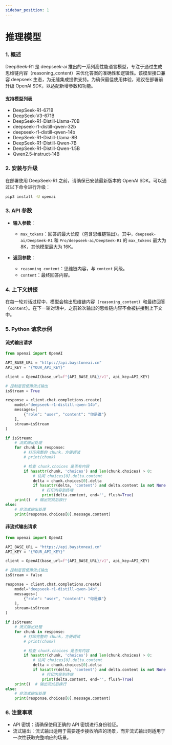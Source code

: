 ```yaml
---
sidebar_position: 1
---
```

# 推理模型

### 1. 概述

DeepSeek-R1 是 deepseek-ai 推出的一系列高性能语言模型，专注于通过生成思维链内容（reasoning_content）来优化答案的准确性和逻辑性。该模型接口兼容 deepseek 生态，为无缝集成提供支持。为确保最佳使用体验，建议在部署前升级 OpenAI SDK，以适配新增参数和功能。

#### 支持模型列表

- DeepSeek-R1-671B                
- DeepSeek-V3-671B                
- DeepSeek-R1-Distill-Llama-70B   
- deepseek-r1-distill-qwen-32b    
- deepseek-r1-distill-qwen-14b    
- DeepSeek-R1-Distill-Llama-8B    
- DeepSeek-R1-Distill-Qwen-7B     
- DeepSeek-R1-Distill-Qwen-1.5B   
- Qwen2.5-instruct-14B

### 2. 安装与升级

在部署使用 DeepSeek-R1 之前，请确保已安装最新版本的 OpenAI SDK。可以通过以下命令进行升级：

```bash
pip3 install -U openai
```

### 3. API 参数

- **输入参数**：
  - `max_tokens`：回答的最大长度（包含思维链输出）。其中，`deepseek-ai/DeepSeek-R1` 和 `Pro/deepseek-ai/DeepSeek-R1` 的 `max_tokens` 最大为 8K，其他模型最大为 16K。

- **返回参数**：
  - `reasoning_content`：思维链内容，与 `content` 同级。
  - `content`：最终回答内容。

### 4. 上下文拼接

在每一轮对话过程中，模型会输出思维链内容（`reasoning_content`）和最终回答（`content`）。在下一轮对话中，之前轮次输出的思维链内容不会被拼接到上下文中。

### 5. Python 请求示例

#### 流式输出请求

```python
from openai import OpenAI

API_BASE_URL = "https://api.baystoneai.cn"
API_KEY = "{YOUR_API_KEY}"

client = OpenAI(base_url=f"{API_BASE_URL}/v1", api_key=API_KEY)

# 控制是否使用流式输出
isStream = True

response = client.chat.completions.create(
    model="deepseek-r1-distill-qwen-14b",
    messages=[
        {"role": "user", "content": "你是谁"}
    ],
    stream=isStream
)

if isStream:
    # 流式输出处理
    for chunk in response:
        # 打印完整的 chunk，方便调试
        # print(chunk)

        # 检查 chunk.choices 是否有内容
        if hasattr(chunk, 'choices') and len(chunk.choices) > 0:
            # 访问 choices[0].delta.content
            delta = chunk.choices[0].delta
            if hasattr(delta, 'content') and delta.content is not None:
                # 打印内容到终端
                print(delta.content, end='', flush=True)
    print()  # 输出完成后换行
else:
    # 非流式输出处理
    print(response.choices[0].message.content)
```

#### 非流式输出请求

```python
from openai import OpenAI

API_BASE_URL = "https://api.baystoneai.cn"
API_KEY = "{YOUR_API_KEY}"

client = OpenAI(base_url=f"{API_BASE_URL}/v1", api_key=API_KEY)

# 控制是否使用流式输出
isStream = false

response = client.chat.completions.create(
    model="deepseek-r1-distill-qwen-14b",
    messages=[
        {"role": "user", "content": "你是谁"}
    ],
    stream=isStream
)

if isStream:
    # 流式输出处理
    for chunk in response:
        # 打印完整的 chunk，方便调试
        # print(chunk)

        # 检查 chunk.choices 是否有内容
        if hasattr(chunk, 'choices') and len(chunk.choices) > 0:
            # 访问 choices[0].delta.content
            delta = chunk.choices[0].delta
            if hasattr(delta, 'content') and delta.content is not None:
                # 打印内容到终端
                print(delta.content, end='', flush=True)
    print()  # 输出完成后换行
else:
    # 非流式输出处理
    print(response.choices[0].message.content)
```

### 6. 注意事项
- API 密钥：请确保使用正确的 API 密钥进行身份验证。
- 流式输出：流式输出适用于需要逐步接收响应的场景，而非流式输出则适用于一次性获取完整响应的场景。